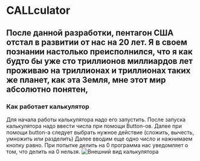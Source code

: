 # CALLculator
## После данной разработки, пентагон США отстал в развитии от нас на 20 лет. Я в своем познании настолько преисполнился, что я как будто бы уже  сто триллионов миллиардов лет проживаю на триллионах и триллионах таких же планет, как эта Земля, мне этот мир абсолютно понятен,
### Как работает калькулятор
Для начала работы калькулятора надо его запустить.
После запуска калькулятора надо ввести числа при помощи Button-ов.
Далее при помощи button-а следует выбрать нужное действие (сложить, вычесть, умножить или разделить)
Далее вводим еще одно число и нажнимаем кнопку равно.
При попытке делить на 0 программа нас уведомляет о том, что делить на 0 нельзя.
![Внешний вид калькулятора](https://i.yapx.ru/RFZfG.jpg "Он прекрасен, не правдали?")
